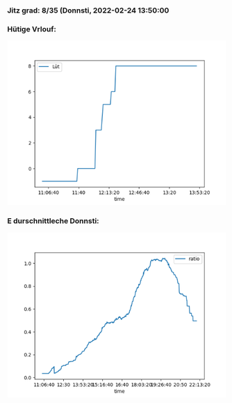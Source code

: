 ### Jitz grad: 8/35 (Donnsti, 2022-02-24 13:50:00

### Hütige Vrlouf:
![Graph](Today.png)

### E durschnittleche Donnsti:
![Graph](Donnsti.png)